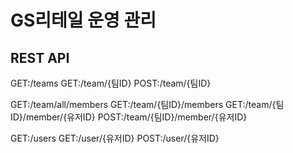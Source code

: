 # GS리테일 운영 관리

## REST API

GET:/teams
GET:/team/{팀ID}
POST:/team/{팀ID}

GET:/team/all/members
GET:/team/{팀ID}/members
GET:/team/{팀ID}/member/{유저ID}
POST:/team/{팀ID}/member/{유저ID}

GET:/users
GET:/user/{유저ID}
POST:/user/{유저ID}
